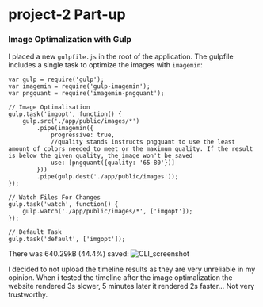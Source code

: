 # project-2 Part-up

### Image Optimalization with Gulp

I placed a new ```gulpfile.js``` in the root of the application. The gulpfile includes a single task to optimize the images with ```imagemin```:

```
var gulp = require('gulp');
var imagemin = require('gulp-imagemin');
var pngquant = require('imagemin-pngquant');

// Image Optimalisation 
gulp.task('imgopt', function() {
	gulp.src('./app/public/images/*')
		.pipe(imagemin({
			progressive: true,
			//quality stands instructs pngquant to use the least amount of colors needed to meet or the maximum quality. If the result is below the given quality, the image won't be saved
			use: [pngquant({quality: '65-80'})]
		}))
		.pipe(gulp.dest('./app/public/images'));
});
 
// Watch Files For Changes
gulp.task('watch', function() {
    gulp.watch('./app/public/images/*', ['imgopt']);
});

// Default Task
gulp.task('default', ['imgopt']);
```

There was 640.29kB (44.4%) saved:
![CLI_screenshot](/test/Gulp_Image_optimalization/CLI_screenshot.png)

I decided to not upload the timeline results as they are very unreliable in my opinion. When i tested the timeline after the image optimalization the website rendered 3s slower, 5 minutes later it rendered 2s faster... Not very trustworthy.
